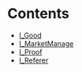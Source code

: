 

# Contents
- [I_Good](I_Good.sol/interface.I_Good.md)
- [I_MarketManage](I_MarketManage.sol/interface.I_MarketManage.md)
- [I_Proof](I_Proof.sol/interface.I_Proof.md)
- [I_Referer](I_Referer.sol/interface.I_Referer.md)
